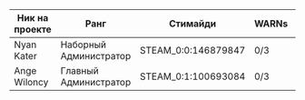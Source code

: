 | Ник на проекте | Ранг | Стимайди | WARNs | Причина ухода |
|---|---|---|---|---|
| Nyan Kater | Наборный Администратор | STEAM_0:0:146879847 | 0/3 | Уход по С/Ж |  |
| Ange Wiloncy | Главный Администратор | STEAM_0:1:100693084 | 0/3 | Уход по С/Ж |  |
